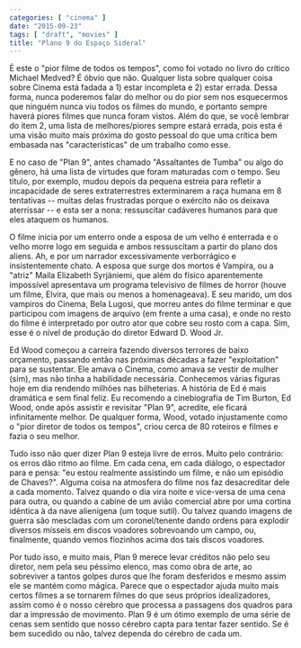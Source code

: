 ```yaml
---
categories: [ "cinema" ]
date: "2015-09-23"
tags: [ "draft", "movies" ]
title: "Plano 9 do Espaço Sideral"
---
```

É este o "pior filme de todos os tempos", como foi votado no livro
do crítico Michael Medved? É óbvio que não. Qualquer lista sobre
qualquer coisa sobre Cinema está fadada a 1) estar incompleta e 2)
estar errada. Dessa forma, nunca poderemos falar do melhor ou do pior
sem nos esquecermos que ninguém nunca viu todos os filmes do mundo,
e portanto sempre haverá piores filmes que nunca foram vistos. Além
do que, se você lembrar do item 2, uma lista de melhores/piores sempre
estará errada, pois esta é uma visão muito mais próxima do gosto
pessoal do que uma crítica bem embasada nas "características" de um
trabalho como esse.

E no caso de "Plan 9", antes chamado "Assaltantes de Tumba" ou algo do
gênero, há uma lista de virtudes que foram maturadas com o tempo. Seu
título, por exemplo, mudou depois da pequena estreia para refletir a
incapacidade de seres extraterrestres exterminarem a raça humana em 8
tentativas -- muitas delas frustradas porque o exército não os deixava
aterrissar -- e esta ser a nona: ressuscitar cadáveres humanos para
que eles ataquem os humanos.

O filme inicia por um enterro onde a esposa de um velho é enterrada
e o velho morre logo em seguida e ambos ressuscitam a partir do plano
dos aliens. Ah, e por um narrador excessivamente verborrágico e
insistentemente chato. A esposa que surge dos mortos é Vampira, ou a
"atriz" Maila Elizabeth Syrjäniemi, que além do físico aparentemente
impossível apresentava um programa televisivo de filmes de horror (houve
um filme, Elvira, que mais ou menos a homenageava). E seu marido, um dos
vampiros do Cinema, Bela Lugosi, que morreu antes do filme terminar e
que participou com imagens de arquivo (em frente a uma casa), e onde no
resto do filme é interpretado por outro ator que cobre seu rosto com
a capa. Sim, esse é o nível de produção do diretor Edward D. Wood Jr.

Ed Wood começou a carreira fazendo diversos terrores de baixo orçamento,
passando então nas próximas décadas a fazer "exploitation" para se
sustentar. Ele amava o Cinema, como amava se vestir de mulher (sim),
mas não tinha a habilidade necessária. Conhecemos várias figuras
hoje em dia rendendo milhões nas bilheterias. A história de Ed é mais
dramática e sem final feliz. Eu recomendo a cinebiografia de Tim Burton,
Ed Wood, onde após assistir e revisitar "Plan 9", acredite, ele ficará
infinitamente melhor. De qualquer forma, Wood, votado injustamente como o
"pior diretor de todos os tempos", criou cerca de 80 roteiros e filmes
e fazia o seu melhor.

Tudo isso não quer dizer Plan 9 esteja livre de erros. Muito pelo
contrário: os erros dão ritmo ao filme. Em cada cena, em cada diálogo,
o espectador para e pensa: "eu estou realmente assistindo um filme, e
não um episódio de Chaves?". Alguma coisa na atmosfera do filme nos
faz desacreditar dele a cada momento. Talvez quando o dia vira noite
e vice-versa de uma cena para outra, ou quando a cabine de um avião
comercial abre por uma cortina idêntica à da nave alienígena (um
toque sutil). Ou talvez quando imagens de guerra são mescladas com um
coronel/tenente dando ordens para explodir diversos mísseis em discos
voadores sobrevoando um campo, ou, finalmente, quando vemos fiozinhos
acima dos tais discos voadores.

Por tudo isso, e muito mais, Plan 9 merece levar créditos não pelo
seu diretor, nem pela seu péssimo elenco, mas como obra de arte, ao
sobreviver a tantos golpes duros que lhe foram desferidos e mesmo assim
ele se mantém como mágica. Parece que o espectador ajuda muito mais
certos filmes a se tornarem filmes do que seus próprios idealizadores,
assim como é o nosso cérebro que processa a passagens dos quadros
para dar a impressão de movimento. Plan 9 é um ótimo exemplo de uma
série de cenas sem sentido que nosso cérebro capta para tentar fazer
sentido. Se é bem sucedido ou não, talvez dependa do cérebro de cada
um.
